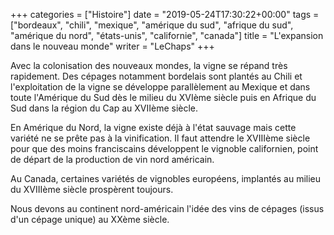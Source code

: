 +++
categories = ["Histoire"]
date = "2019-05-24T17:30:22+00:00"
tags = ["bordeaux", "chili", "mexique", "amérique du sud", "afrique du sud", "amérique du nord", "états-unis", "californie", "canada"]
title = "L'expansion dans le nouveau monde"
writer = "LeChaps"
+++

Avec la colonisation des nouveaux mondes, la vigne se répand très rapidement. Des cépages notamment bordelais sont plantés au Chili et l'exploitation de la vigne se développe parallèlement au Mexique et dans toute l'Amérique du Sud dès le milieu du XVIème siècle puis en Afrique du Sud dans la région du Cap au XVIIème siècle.  

En Amérique du Nord, la vigne existe déjà à l'état sauvage mais cette variété ne se prête pas à la vinification. Il faut attendre le XVIIIème siècle pour que des moins franciscains développent le vignoble californien, point de départ de la production de vin nord américain.  

Au Canada,  certaines variétés de vignobles européens, implantés au milieu du XVIIIème siècle prospèrent toujours.  

Nous devons au continent nord-américain l'idée des vins de cépages (issus d'un cépage unique) au XXème siècle.
